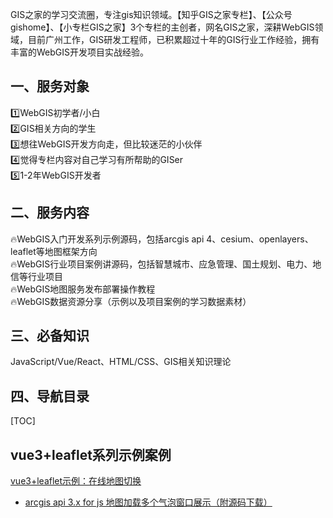 GIS之家的学习交流圈，专注gis知识领域。【知乎GIS之家专栏】、【公众号gishome】、【小专栏GIS之家】3个专栏的主创者，网名GIS之家，深耕WebGIS领域，目前广州工作，GIS研发工程师，已积累超过十年的GIS行业工作经验，拥有丰富的WebGIS开发项目实战经验。

## 一、服务对象  
1️⃣WebGIS初学者/小白  
2️⃣GIS相关方向的学生  
3️⃣想往WebGIS开发方向走，但比较迷茫的小伙伴  
4️⃣觉得专栏内容对自己学习有所帮助的GISer  
5️⃣1-2年WebGIS开发者  

## 二、服务内容  
🔥WebGIS入门开发系列示例源码，包括arcgis api 4、cesium、openlayers、leaflet等地图框架方向  
🔥WebGIS行业项目案例讲源码，包括智慧城市、应急管理、国土规划、电力、地信等行业项目  
🔥WebGIS地图服务发布部署操作教程  
🔥WebGIS数据资源分享（示例以及项目案例的学习数据素材）  

## 三、必备知识 
JavaScript/Vue/React、HTML/CSS、GIS相关知识理论

## 四、导航目录

[TOC]

## vue3+leaflet系列示例案例
[vue3+leaflet示例：在线地图切换](https://github.com/gishome/gis-learning-circle/tree/main/vue3%2Bleaflet%E7%A4%BA%E4%BE%8B%E6%A1%88%E4%BE%8B%E9%9B%86%E5%90%88/%E5%9C%A8%E7%BA%BF%E5%9C%B0%E5%9B%BE%E5%88%87%E6%8D%A2)  
- <a href="https://xiaozhuanlan.com/topic/2014597863" target="_blank" rel="noopener noreferrer">arcgis api 3.x for js 地图加载多个气泡窗口展示（附源码下载）</a>
